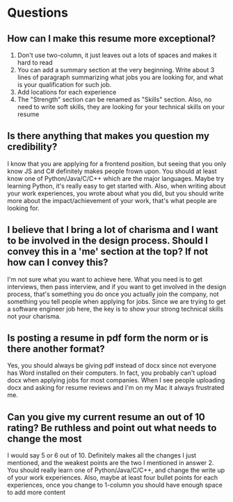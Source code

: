 # Questions

## How can I make this resume more exceptional?

1. Don't use two-column, it just leaves out a lots of spaces and makes it hard to read
2. You can add a summary section at the very beginning. Write about 3 lines of paragraph summarizing what jobs you are looking for, and what is your qualification for such job.
3. Add locations for each experience
4. The "Strength" section can be renamed as "Skills" section. Also, no need to write soft skills, they are looking for your technical skills on your resume

## Is there anything that makes you question my credibility?

I know that you are applying for a frontend position, but seeing that you only know JS and C# definitely makes people frown upon. You should at least know one of Python/Java/C/C++ which are the major languages. Maybe try learning Python, it's really easy to get started with.
Also, when writing about your work experiences, you wrote about what you did, but you should write more about the impact/achievement of your work, that's what people are looking for.

## I believe that I bring a lot of charisma and I want to be involved in the design process. Should I convey this in a 'me' section at the top? If not how can I convey this?

I'm not sure what you want to achieve here. What you need is to get interviews, then pass interview, and if you want to get involved in the design process, that's something you do once you actually join the company, not something you tell people when applying for jobs.
Since we are trying to get a software engineer job here, the key is to show your strong technical skills not your charisma.

## Is posting a resume in pdf form the norm or is there another format?

Yes, you should always be giving pdf instead of docx since not everyone has Word installed on their computers. In fact, you probably can't upload docx when applying jobs for most companies. When I see people uploading docx and asking for resume reviews and I'm on my Mac it always frustrated me.

## Can you give my current resume an out of 10 rating? Be ruthless and point out what needs to change the most

I would say 5 or 6 out of 10.
Definitely makes all the changes I just mentioned, and the weakest points are the two I mentioned in answer 2. You should really learn one of Python/Java/C/C++, and change the write up of your work experiences. Also, maybe at least four bullet points for each experiences, once you change to 1-column you should have enough space to add more content
